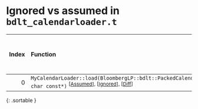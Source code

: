 # Ignored vs assumed in `bdlt_calendarloader.t`

<script src="../sorttable.js"></script>

|   Index | Function                                                                                                                                               |   Difference in number of lines |   Function size difference in bytes |   Number of lines in assumed build | Number of bytes in assumed build   |   Number of lines in ignored build | Number of bytes in ignored build   |
|--------:|:-------------------------------------------------------------------------------------------------------------------------------------------------------|--------------------------------:|------------------------------------:|-----------------------------------:|:-----------------------------------|-----------------------------------:|:-----------------------------------|
|       0 | `MyCalendarLoader::load(BloombergLP::bdlt::PackedCalendar*, char const*)` <sup>\[[Assumed](0-assume)\], \[[Ignored](0-none)\], \[[Diff](0-diff.html)\] |                               3 |                                  16 |                                496 | 4,204,192                          |                                480 | 4,204,192                          |
{: .sortable }
